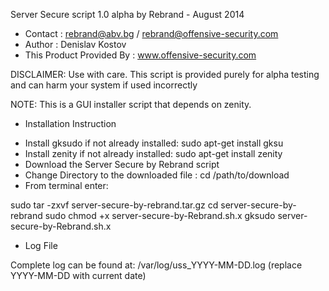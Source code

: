 Server Secure script 1.0 alpha by Rebrand - August 2014
- Contact : rebrand@abv.bg / rebrand@offensive-security.com
- Author : Denislav Kostov
- This Product Provided By : www.offensive-security.com

DISCLAIMER: Use with care. This script is provided purely for alpha testing and can harm your system if used incorrectly

NOTE: This is a GUI installer script that depends on zenity.


* Installation Instruction

- Install gksudo if not already installed: sudo apt-get install gksu
- Install zenity if not already installed: sudo apt-get install zenity
- Download the Server Secure by Rebrand script
- Change Directory to the downloaded file : cd /path/to/download
- From terminal enter: 

sudo tar -zxvf server-secure-by-rebrand.tar.gz
cd server-secure-by-rebrand
sudo chmod +x server-secure-by-Rebrand.sh.x
gksudo server-secure-by-Rebrand.sh.x


* Log File

Complete log can be found at: /var/log/uss_YYYY-MM-DD.log (replace YYYY-MM-DD with current date) 

